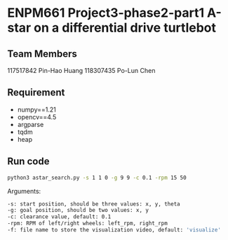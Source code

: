 # ENPM661 Project3-phase2-part1 A-star on a differential drive turtlebot 

## Team Members
117517842 Pin-Hao Huang
118307435 Po-Lun Chen

## Requirement

- numpy==1.21
- opencv==4.5
- argparse
- tqdm
- heap

## Run code

```bash
python3 astar_search.py -s 1 1 0 -g 9 9 -c 0.1 -rpm 15 50
```

Arguments:
```bash
-s: start position, should be three values: x, y, theta
-g: goal position, should be two values: x, y
-c: clearance value, default: 0.1
-rpm: RPM of left/right wheels: left_rpm, right_rpm
-f: file name to store the visualization video, default: 'visualize'
```

